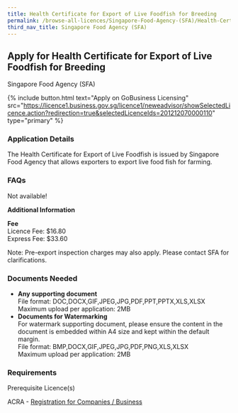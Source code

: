 ```yaml
---
title: Health Certificate for Export of Live Foodfish for Breeding
permalink: /browse-all-licences/Singapore-Food-Agency-(SFA)/Health-Certificate-for-Export-of-Live-Foodfish-for-Breeding
third_nav_title: Singapore Food Agency (SFA)
---
```


## Apply for Health Certificate for Export of Live Foodfish for Breeding

Singapore Food Agency (SFA)

{% include button.html text="Apply on GoBusiness Licensing" src="https://licence1.business.gov.sg/licence1/neweadvisor/showSelectedLicence.action?redirection=true&selectedLicenceIds=201212070000110" type="primary" %}

<H3>Application Details</H3>

<p>The Health Certificate for Export of Live Foodfish is issued by Singapore Food Agency that allows exporters to export live food fish for farming.</p>
 <h3>FAQs</h3>
 <p>Not available!</p>

<strong>Additional Information</strong>

<p><strong>Fee<br /></strong>Licence Fee: $16.80<br />Express Fee: $33.60</p>
 <p>Note: Pre-export inspection charges may also apply. Please contact SFA for clarifications.</p>

<H3>Documents Needed</H3>

<ul>
 <li><strong>Any supporting document</strong><br />File format: DOC,DOCX,GIF,JPEG,JPG,PDF,PPT,PPTX,XLS,XLSX<br />Maximum upload per application: 2MB</li>
 <li><strong>Documents for Watermarking<br /></strong>For watermark supporting document, please ensure the content in the document is embedded within A4 size and kept within the default margin.<br />File format: BMP,DOCX,GIF,JPEG,JPG,PDF,PNG,XLS,XLSX<br />Maximum upload per application: 2MB</li>
 </ul>

<H3>Requirements</H3>

<p>Prerequisite Licence(s)</p>
 <p>ACRA - <a href="https://www.acra.gov.sg/Home/" target="_blank" rel="noopener">Registration for Companies / Business</a></p>


